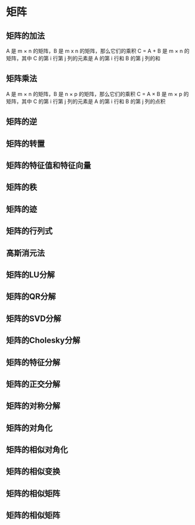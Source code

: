 # 矩阵

## 矩阵的加法

A 是 m × n 的矩阵，B 是 m x n 的矩阵，那么它们的乘积 C = A + B 是 m × n 的矩阵，其中 C 的第 i 行第 j 列的元素是 A 的第 i 行和 B 的第 j 列的和

## 矩阵乘法

A 是 m × n 的矩阵，B 是 n × p 的矩阵，那么它们的乘积 C = A × B 是 m × p 的矩阵，其中 C 的第 i 行第 j 列的元素是 A 的第 i 行和 B 的第 j 列的点积

## 矩阵的逆

## 矩阵的转置

## 矩阵的特征值和特征向量

## 矩阵的秩

## 矩阵的迹

## 矩阵的行列式

## 高斯消元法

## 矩阵的LU分解

## 矩阵的QR分解

## 矩阵的SVD分解

## 矩阵的Cholesky分解

## 矩阵的特征分解

## 矩阵的正交分解

## 矩阵的对称分解

## 矩阵的对角化

## 矩阵的相似对角化

## 矩阵的相似变换

## 矩阵的相似矩阵

## 矩阵的相似矩阵
